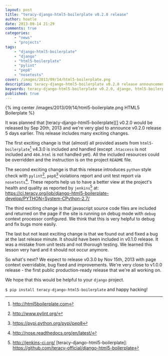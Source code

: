 ```yaml
---
layout: post
title: "teracy-django-html5-boilerplate v0.2.0 release"
author: hoatle
date: 2013-09-14 21:29
comments: true
categories:
    - "news"
    - "projects"
tags:
    - "django-html5-boilerplate"
    - "django"
    - "html5-boilerplate"
    - "pylint"
    - "pep8"
    - "nosetests"
cover: /images/2013/09/14/html5-boilerplate.png
description: teracy-django-html5-boilerplate v0.2.0 release announcement
keywords: teracy-django-html5-boilerplate v0.2.0, django, html5-boilerplate
published: true
---
```


{% img center /images/2013/09/14/html5-boilerplate.png HTML5 Boilerplate %}

It was planned that [teracy-django-html5-boilerplate][] v0.2.0 would be released by Sep 20th, 2013 and we're very glad to announce
v0.2.0 release 5 days earlier. This release includes many exciting changes.

<!-- more -->

The first exciting change is that (almost) all provided assets from ``html5-boilerplate``[^1] v4.3.0
is included and handled (except `.htaccess` is not included and `404.html` is not handled yet).
All the included resources could be overridden and the instruction is on the project ``README``
file.

The second exciting change is that this release introduces `python` style check with ``pylint``[^2],
``pep8``[^3] violations report and unit test report via ``nosetests``[^4]. These reports help us to
have a better view at the project's health and quality as reported by ``jenkins``[^5] at:
https://ci.teracy.org/job/django-html5-boilerplate-develop/PYTHON=System-CPython-2.7/

The third exciting change is that javascript source code files are included and returned on the page
if the site is running on debug mode with ``debug`` context processor configured. We think that this
is very helpful to debug and fix bugs more easily.

The last but not least exciting change is that we found out and fixed a bug at the last release
minute. It should have been included in v0.1.0 release. It was a mistake from unit tests and not
thorough testing. We learned this lesson very hard and it should not occur anymore.

So what's next? We expect to release v0.3.0 by Nov 15th, 2013 with page context overridable, bug fixed
and improvements. We're very close to v1.0.0 release - the first public production-ready release that
we're all working on.

We hope that this would be helpful to your ``django`` project.

`$ pip install teracy-django-html5-boilerplate` and happy hacking!

[^1]: http://html5boilerplate.com
[^2]: http://www.pylint.org/
[^3]: https://pypi.python.org/pypi/pep8
[^4]: http://nose.readthedocs.org/en/latest/
[^5]: http://jenkins-ci.org/
[teracy-django-html5-boilerplate]: https://github.com/teracy-official/django-html5-boilerplate
